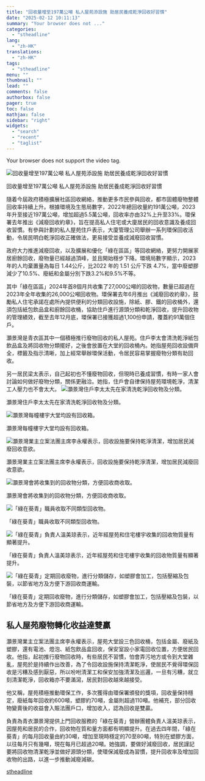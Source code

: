 ```yaml
---
title: "回收量增至197萬公噸 私人屋苑添設施 助居民養成乾淨回收好習慣"
date: "2025-02-12 10:11:13"
summary: "Your browser does not ..."
categories:
  - "stheadline"
lang:
  - "zh-HK"
translations:
  - "zh-HK"
tags:
  - "stheadline"
menu: ""
thumbnail: ""
lead: ""
comments: false
authorbox: false
pager: true
toc: false
mathjax: false
sidebar: "right"
widgets:
  - "search"
  - "recent"
  - "taglist"
---
```


Your browser does not support the video tag.



![回收量增至197萬公噸 私人屋苑添設施 助居民養成乾淨回收好習慣](https://image.stheadline.com/f/680p0/0x0/100/none/94756c95452cbbc440568089f6f00b11/stheadline/inewsmedia/20250207/_2025021210043261031.jpg)

回收量增至197萬公噸 私人屋苑添設施 助居民養成乾淨回收好習慣




隨着今屆政府積極擴展社區回收網絡，推動更多市民參與回收，都市固體廢物整體回收率持續上升。根據環境及生態局數字，2022年總回收量約191萬公噸，2023年升至接近197萬公噸，增加超過5.5萬公噸，回收率亦由32%上升至33%。環保署去年推出《減廢回收約章》，旨在提高私人住宅或大廈居民的回收意識及養成回收習慣。有參與計劃的私人屋苑住戶表示，大廈管理公司舉辦一系列環保回收活動，令居民明白乾淨回收正確做法，更易接受並養成減廢回收習慣。

政府大力推進減廢回收，以及擴展和優化「綠在區區」等回收網絡，更努力開展家居廚餘回收，廢物量已經越過頂峰，並且開始穩步下降。環境局數字顯示，2023年的人均棄置量為每日 1.44公斤，比2022 年的 1.51 公斤下跌 4.7%，當中廢塑膠減少了10.5%、廢紙和金屬分別下跌3.2%和9.5%不等。

其中「綠在區區」2024年首8個月共收集了27,000公噸的回收物，數量已超過在2023年全年收集的26,000公噸回收物。環保署去年6月推出《減廢回收約章》，鼓勵私人住宅承諾在處所內提供便利的分類回收設施，除紙、膠、鐵的回收桶外，還須包括紙包飲品盒和廚餘回收桶，協助住戶進行源頭分類和乾淨回收，提升回收物的管理績效，截至去年12月底，環保署已接獲超過1,100份申請，覆蓋約91萬個住戶。

灝景灣是青衣區其中一個積極推行廢物回收的私人屋苑。住戶李太會清洗乾淨紙包飲品盒及將回收物分類擺好，之後會放置在大堂的回收桶內。她指屋苑回收設備齊全，標籤及指示清晰，加上經常舉辦環保活動，令居民容易掌握廢物分類有助回收。

另一居民梁太表示，自己起初也不懂廢物回收，但現時已養成習慣，有時一家人會討論如何做好廢物分類，關係更融洽。她指，住戶會自律保持屋苑環境乾淨，清潔工人壓力也不會太大。
 ![灝景灣住戶李太太先在家清洗乾淨回收物及分類。](https://image.hkhl.hk/f/1024p0/0x0/100/none/cb7fc09057e6159ea44c441e2365f4b2/2025-02/1_22.jpg)


灝景灣住戶李太太先在家清洗乾淨回收物及分類。



 ![灝景灣每幢樓宇大堂均設有回收箱。](https://image.hkhl.hk/f/1024p0/0x0/100/none/b708e1e9e469462d2aee97c5bbcb6f2b/2025-02/2_23.jpg)


灝景灣每幢樓宇大堂均設有回收箱。



 ![灝景灣業主立案法團主席李永權表示，回收設施要保持乾淨清潔，增加居民減廢回收意欲。](https://image.hkhl.hk/f/1024p0/0x0/100/none/df0b62640b530db0ff96d282092fb955/2025-02/3_20.jpg)


灝景灣業主立案法團主席李永權表示，回收設施要保持乾淨清潔，增加居民減廢回收意欲。



 ![灝景灣會將收集到的回收物分類，方便回收商收取。](https://image.hkhl.hk/f/1024p0/0x0/100/none/a04bf1554d931dd721c8c977525e4048/2025-02/4_0_25.png)


灝景灣會將收集到的回收物分類，方便回收商收取。



 ![「綠在葵青」職員收取不同類型回收物。](https://image.hkhl.hk/f/1024p0/0x0/100/none/7ad16280dea8cca63b3c32bb69aed93e/2025-02/5_0_39.png)


「綠在葵青」職員收取不同類型回收物。



 ![「綠在葵青」負責人溫美琼表示，近年經屋苑和住宅樓宇收集的回收物質量有顯著提升。](https://image.hkhl.hk/f/1024p0/0x0/100/none/ee174196a7b958356275eda68e9fa89e/2025-02/6_10.jpg)


「綠在葵青」負責人溫美琼表示，近年經屋苑和住宅樓宇收集的回收物質量有顯著提升。



 ![「綠在葵青」定期回收廢物，進行分類儲存，如塑膠會加工，包括壓縮及包裝，以節省地方及方便下游回收商運輸。](https://image.hkhl.hk/f/1024p0/0x0/100/none/9685823d8d172d1a69cbc657f4f289a9/2025-02/7_12.jpg)


「綠在葵青」定期回收廢物，進行分類儲存，如塑膠會加工，包括壓縮及包裝，以節省地方及方便下游回收商運輸。




私人屋苑廢物轉化收益達雙贏
-------------

灝景灣業主立案法團主席李永權表示，屋苑大堂設三色回收桶，包括金屬、廢紙及塑膠，還有電池、燈泡、紙包飲品盒回收，保安室設小家電回收位置，方便居民回收。他指，起初推行廢物回收時，有些居民不習慣，怕會弄污地方或令到大堂雜亂，屋苑於是持續作出改善，為了令回收設施保持清潔乾淨，使居民不覺得環保回收是污糟及感到厭惡，所以吩咐清潔工和保安加強清潔及巡邏，一旦有污糟，就立刻清潔乾淨，回收箱亦不要滿瀉，居民對回收越來越接受。

他又稱，屋苑積極推動環保工作，多次獲得由環保署頒發的獎項，回收量保持穩定，廢紙每年回收約600噸，塑膠約70噸，金屬則超過110噸。他補充，部分回收物變賣後的收益會入賑法團戶口，增加收入，認為回收是雙贏。

負責為青衣灝景灣提供上門回收服務的「綠在葵青」營辦團體負責人溫美琼表示，因屋苑和居民的合作，回收物在質和量方面都有明顯提升。在過去四年間，「綠在葵青」的每月回收量由約30噸，增加至現時穩定的70至80噸，特別在塑膠方面，以往每月只有幾噸，現在每月已超過20噸。她強調，要做好減廢回收，居民謹記要將回收物清潔乾淨並做好源頭分類，使環保減廢成為習慣，提升回收率及增加回收物的出路，以進一步推動減廢減碳。

[stheadline](https://std.stheadline.com/realtime/article/2052253/即時-港聞-回收量增至197萬公噸-私人屋苑添設施-助居民養成乾淨回收好習慣)
